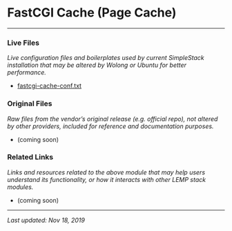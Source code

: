 # FastCGI Cache (Page Cache)

----

### Live Files

*Live configuration files and boilerplates used by current SimpleStack installation that may be altered by Wolong or Ubuntu for better performance.*

* [fastcgi-cache-conf.txt](fastcgi-cache-conf.txt)

### Original Files

*Raw files from the vendor’s original release (e.g. official repo), not altered by other providers, included for reference and documentation purposes.*

* (coming soon)

### Related Links

*Links and resources related to the above module that may help users understand its functionality, or how it interacts with other LEMP stack modules.*

* (coming soon)

----

*Last updated: Nov 18, 2019*
